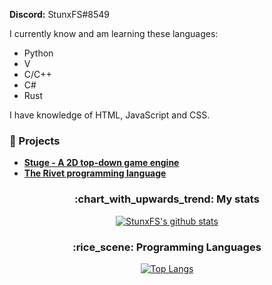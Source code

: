 <!--<h1 align="center">Welcome! 👋</h1>-->

**Discord:** StunxFS#8549

<!--
**StunxFS/StunxFS** is a ✨ _special_ ✨ repository because its `README.md` (this file) appears on your GitHub profile.

Here are some ideas to get you started:

- 🔭 I’m currently working on ...
- 🌱 I’m currently learning ...
- 👯 I’m looking to collaborate on ...
- 🤔 I’m looking for help with ...
- 💬 Ask me about ...
- 📫 How to reach me: ...
- 😄 Pronouns: ...
- ⚡ Fun fact: ...
-->

I currently know and am learning these languages:
* Python
* V
* C/C++
* C#
* Rust

I have knowledge of HTML, JavaScript and CSS.

### 🔭 Projects
* [**Stuge - A 2D top-down game engine**](https://github.com/StunxFS/stuge)
* [**The Rivet programming language**](https://github.com/rivet-lang/rivet)

<h3 align="center">:chart_with_upwards_trend: My stats</h3>
<div align="center">

[![StunxFS's github stats](https://github-readme-stats.vercel.app/api?username=StunxFS)](https://github.com/anuraghazra/github-readme-stats)

</div>

<h3 align="center">:rice_scene: Programming Languages</h3>
<div align="center">

[![Top Langs](https://github-readme-stats.vercel.app/api/top-langs/?username=StunxFS&layout=compact)](https://github.com/anuraghazra/github-readme-stats)

</div>
